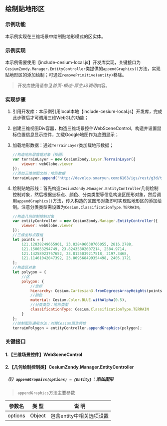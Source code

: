 ## 绘制贴地形区

### 示例功能

本示例实现在三维场景中绘制贴地形模式的区实体。

### 示例实现

本示例需要使用【include-cesium-local.js】开发库实现，关键接口为`CesiumZondy.Manager.EntityController`类提供的`appendGraphics()`方法，实现贴地形区的添加绘制；可通过`removePrimitive(entity)`移除。

> 开发库使用请参见*首页-概述-原生JS调用*内容。

### 实现步骤

1. 引用开发库：本示例引用local本地【include-cesium-local.js】开发库，完成此步骤后才可调用三维WebGL的功能；

2. 创建三维视图Div容器，构造三维场景控件WebSceneControl，构造并设置鼠标位置信息显示控件，加载Google地图作为底图显示；

3. 加载地形数据：通过`TerrainLayer`类加载地形数据；

    ``` javascript
    //构造地形层管理对象（视图）
    var terrainLayer = new CesiumZondy.Layer.TerrainLayer({
        viewer: webGlobe.viewer
    });
    //添加三维地图文档：地形数据
    terrainLayer.append("http://develop.smaryun.com:6163/igs/rest/g3d/terrain", {});
    ```

3. 绘制贴地形线：首先构造`CesiumZondy.Manager.EntityController`几何绘制控制对象，然后根据坐标点、颜色、分类类型等信息构造区图形对象，然后调用`appendGraphics()`方法，传入构造的区图形对象即可实现贴地形区的添加绘制。注意分类类型需设置为`Cesium.ClassificationType.TERRAIN`。

    ``` javascript
    //构造几何绘制控制对象
    var entityController = new CesiumZondy.Manager.EntityController({
        viewer: webGlobe.viewer
    });
    //三维坐标点数组
    let points = [
        121.12838249665901, 23.828496638766055, 2816.2788,
        121.150053294749, 23.82435802607214, 2584.9714,
        121.14258923767652, 23.8125039217518, 2197.3468,
        121.11461042047392, 23.809568499354498, 2405.1721
    ];
    //构造区对象
    let polygon = {
        //区
        polygon: {
            //坐标
            hierarchy: Cesium.Cartesian3.fromDegreesArrayHeights(points),
            //颜色
            material: Cesium.Color.BLUE.withAlpha(0.5),
            //分类类型：地形类型
            classificationType: Cesium.ClassificationType.TERRAIN
        }
    };
    //绘制图形通用方法：对接Cesium原生特性
    terrainPolygon = entityController.appendGraphics(polygon);
    ```

### 关键接口

#### 1.【三维场景控件】WebSceneControl

#### 2.【几何绘制控制类】CesiumZondy.Manager.EntityController

##### （1）`appendGraphics(options) → {Entity}`：添加图形

> `appendGraphics`方法主要参数

|参数名|类 型|说 明|
|-|-|-|
|options	|Object	|包含entity中相关选项设置|
